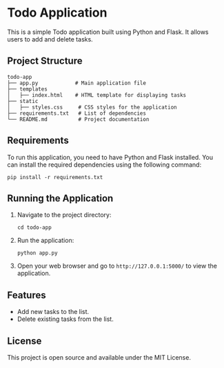 # Todo Application

This is a simple Todo application built using Python and Flask. It allows users to add and delete tasks.

## Project Structure

```
todo-app
├── app.py            # Main application file
├── templates
│   ├── index.html    # HTML template for displaying tasks
├── static
│   ├── styles.css     # CSS styles for the application
├── requirements.txt   # List of dependencies
└── README.md          # Project documentation
```

## Requirements

To run this application, you need to have Python and Flask installed. You can install the required dependencies using the following command:

```
pip install -r requirements.txt
```

## Running the Application

1. Navigate to the project directory:
   ```
   cd todo-app
   ```

2. Run the application:
   ```
   python app.py
   ```

3. Open your web browser and go to `http://127.0.0.1:5000/` to view the application.

## Features

- Add new tasks to the list.
- Delete existing tasks from the list.

## License

This project is open source and available under the MIT License.